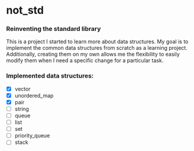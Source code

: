 # not_std

### Reinventing the standard library

This is a project I started to learn more about data structures. My goal is to implement the common data structures from scratch as a learning project. Additionally, creating them on my own allows me the flexibility to easily modify them when I need a specific change for a particular task.

### Implemented data structures:

- [x] vector
- [x] unordered_map
- [x] pair
- [ ] string
- [ ] queue
- [ ] list
- [ ] set
- [ ] priority_queue
- [ ] stack
